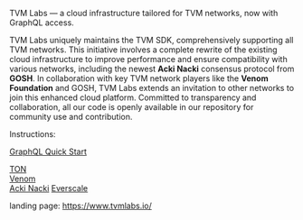 TVM Labs — a cloud infrastructure tailored for TVM networks, now with GraphQL access. 

TVM Labs uniquely maintains the TVM SDK, comprehensively supporting all TVM networks. This initiative involves a complete rewrite of the existing cloud infrastructure to improve performance and ensure compatibility with various networks, including the newest **Acki Nacki** consensus protocol from **GOSH**. In collaboration with key TVM network players like the **Venom Foundation** and GOSH, TVM Labs extends an invitation to other networks to join this enhanced cloud platform. Committed to transparency and collaboration, all our code is openly available in our repository for community use and contribution.

Instructions:

[GraphQL Quick Start](https://github.com/tvmlabs/.github/blob/main/profile/qs%20graphql.md)  

[TON](https://github.com/tvmlabs/.github/blob/main/profile/ton.md)  
[Venom](https://github.com/tvmlabs/.github/blob/main/profile/venom.md)  
[Acki Nacki](https://github.com/tvmlabs/.github/blob/main/profile/acki%20nacki.md)
[Everscale](https://github.com/tvmlabs/.github/blob/main/profile/everscale.md)


landing page: https://www.tvmlabs.io/
